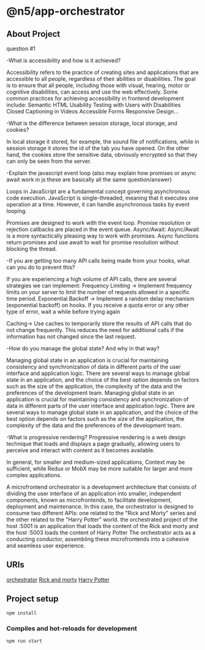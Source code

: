 # @n5/app-orchestrator

## About Project
question #1

-What is accessibility and how is it achieved?

Accessibility refers to the practice of creating sites and applications that are accessible to all people, regardless of their abilities or disabilities. The goal is to ensure that all people, including those with visual, hearing, motor or cognitive disabilities, can access and use the web effectively.
Some common practices for achieving accessibility in frontend development include: 
Semantic HTML
Usability Testing with Users with Disabilities
Closed Captioning in Videos
Accessible Forms
Responsive Design...

-What is the difference between session storage, local storage, and 
cookies?

In local storage it stored, for example, the sound file of notifications, while in session storage it stores the id of the tab you have opened. On the other hand, the cookies store the sensitive data, obviously encrypted so that they can only be seen from the server.

-Explain the javascript event loop (also may explain how promises or 
async await work in js these are basically all the same 
question/answer)

Loops in JavaScript are a fundamental concept governing asynchronous code execution. JavaScript is single-threaded, meaning that it executes one operation at a time. However, it can handle asynchronous tasks by event looping.

Promises are designed to work with the event loop. Promise resolution or rejection callbacks are placed in the event queue.
Async/Await:
Async/Await is a more syntactically pleasing way to work with promises. Async functions return promises and use await to wait for promise resolution without blocking the thread.

-If you are getting too many API calls being made from your hooks, what can you do to prevent this?

If you are experiencing a high volume of API calls, there are several strategies we can implement:
Frequency Limiting -> Implement frequency limits on your server to limit the number of requests allowed in a specific time period.
Exponential Backoff -> Implement a random delay mechanism (exponential backoff) on hooks. If you receive a quota error or any other type of error, wait a while before trying again

Caching-> Use caches to temporarily store the results of API calls that do not change frequently. This reduces the need for additional calls if the information has not changed since the last request.

-How do you manage the global state? And why in that way?

Managing global state in an application is crucial for maintaining consistency and synchronization of data in different parts of the user interface and application logic. There are several ways to manage global state in an application, and the choice of the best option depends on factors such as the size of the application, the complexity of the data and the preferences of the development team.
Managing global state in an application is crucial for maintaining consistency and synchronization of data in different parts of the user interface and application logic. There are several ways to manage global state in an application, and the choice of the best option depends on factors such as the size of the application, the complexity of the data and the preferences of the development team.

-What is progressive rendering?
Progressive rendering is a web design technique that loads and displays a page gradually, allowing users to perceive and interact with content as it becomes available.

In general, for smaller and medium-sized applications, Context may be sufficient, while Redux or MobX may be more suitable for larger and more complex applications.

A microfrontend orchestrator is a development architecture that consists of dividing the user interface of an application into smaller, independent components, known as microfrontends, to facilitate development, deployment and maintenance. In this case, the orchestrator is designed to consume two different APIs: one related to the "Rick and Morty" series and the other related to the "Harry Potter" world.
the orchestrated project of the host :5001 is an application that loads the content of the Rick and morty
and the host :5003 loads the content of Harry Potter
The orchestrator acts as a conducting conductor, assembling these microfrontends into a cohesive and seamless user experience.

## URIs

[orchestrator](http://localhost:5000)
[Rick and morty](http://localhost:5001)
[Harry Potter](http://localhost:5003)

## Project setup

```
npm install
```

### Compiles and hot-reloads for development

```
npm run start
```
